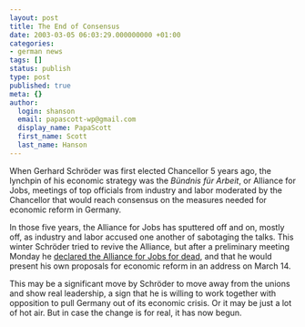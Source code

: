 ```yaml
---
layout: post
title: The End of Consensus
date: 2003-03-05 06:03:29.000000000 +01:00
categories:
- german news
tags: []
status: publish
type: post
published: true
meta: {}
author:
  login: shanson
  email: papascott-wp@gmail.com
  display_name: PapaScott
  first_name: Scott
  last_name: Hanson
---
```

<p>When Gerhard Schröder was first elected Chancellor 5 years ago, the lynchpin of his economic strategy was the <em>Bündnis für Arbeit</em>, or Alliance for Jobs, meetings of top officials from industry and labor moderated by the Chancellor that would reach consensus on the measures needed for economic reform in Germany. </p>
<p>In those five years, the Alliance for Jobs has sputtered off and on, mostly off, as industry and labor accused one another of sabotaging the talks. This winter Schröder tried to revive the Alliance, but after a preliminary meeting Monday he <a href="http://www.dw-world.de/english/0,3367,1430_A_792300_1_A,00.html">declared the Alliance for Jobs for dead</a>, and that he would present his own proposals for economic reform in an address on March 14.</p>
<p>This may be a significant move by Schröder to move away from the unions and show real leadership, a sign that he is willing to work together with opposition to pull Germany out of its economic crisis. Or it may be just a lot of hot air. But in case the change is for real, it has now begun.</p>
